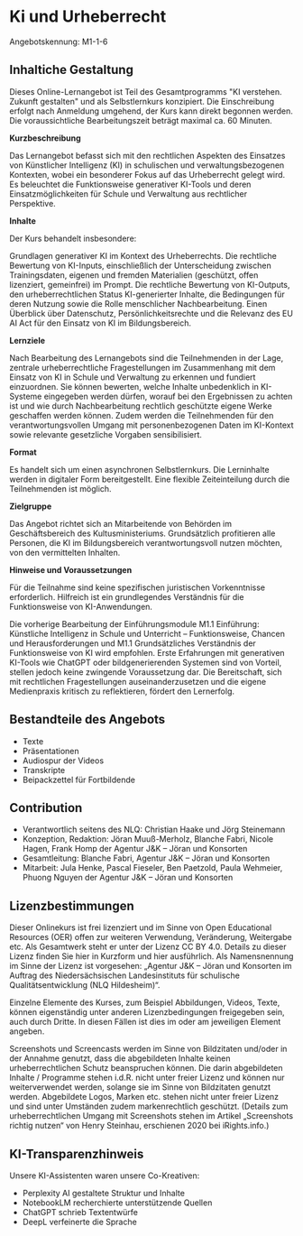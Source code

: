 # Ki und Urheberrecht
Angebotskennung: M1-1-6

## Inhaltiche Gestaltung

Dieses Online-Lernangebot ist Teil des Gesamtprogramms "KI verstehen. Zukunft gestalten" und als Selbstlernkurs konzipiert. Die Einschreibung erfolgt nach Anmeldung umgehend, der Kurs kann direkt begonnen werden. Die voraussichtliche Bearbeitungszeit beträgt maximal ca. 60 Minuten.

**Kurzbeschreibung**

Das Lernangebot befasst sich mit den rechtlichen Aspekten des Einsatzes von Künstlicher Intelligenz (KI) in schulischen und verwaltungsbezogenen Kontexten, wobei ein besonderer Fokus auf das Urheberrecht gelegt wird. Es beleuchtet die Funktionsweise generativer KI-Tools und deren Einsatzmöglichkeiten für Schule und Verwaltung aus rechtlicher Perspektive.

**Inhalte**

Der Kurs behandelt insbesondere:

Grundlagen generativer KI im Kontext des Urheberrechts.
Die rechtliche Bewertung von KI-Inputs, einschließlich der Unterscheidung zwischen Trainingsdaten, eigenen und fremden Materialien (geschützt, offen lizenziert, gemeinfrei) im Prompt.
Die rechtliche Bewertung von KI-Outputs, den urheberrechtlichen Status KI-generierter Inhalte, die Bedingungen für deren Nutzung sowie die Rolle menschlicher Nachbearbeitung.
Einen Überblick über Datenschutz, Persönlichkeitsrechte und die Relevanz des EU AI Act für den Einsatz von KI im Bildungsbereich.

**Lernziele**

Nach Bearbeitung des Lernangebots sind die Teilnehmenden in der Lage, zentrale urheberrechtliche Fragestellungen im Zusammenhang mit dem Einsatz von KI in Schule und Verwaltung zu erkennen und fundiert einzuordnen. Sie können bewerten, welche Inhalte unbedenklich in KI-Systeme eingegeben werden dürfen, worauf bei den Ergebnissen zu achten ist und wie durch Nachbearbeitung rechtlich geschützte eigene Werke geschaffen werden können. Zudem werden die Teilnehmenden für den verantwortungsvollen Umgang mit personenbezogenen Daten im KI-Kontext sowie relevante gesetzliche Vorgaben sensibilisiert.

**Format**

Es handelt sich um einen asynchronen Selbstlernkurs. Die Lerninhalte werden in digitaler Form bereitgestellt. Eine flexible Zeiteinteilung durch die Teilnehmenden ist möglich.

**Zielgruppe**

Das Angebot richtet sich an Mitarbeitende von Behörden im Geschäftsbereich des Kultusministeriums. Grundsätzlich profitieren alle Personen, die KI im Bildungsbereich verantwortungsvoll nutzen möchten, von den vermittelten Inhalten.

**Hinweise und Voraussetzungen**

Für die Teilnahme sind keine spezifischen juristischen Vorkenntnisse erforderlich. Hilfreich ist ein grundlegendes Verständnis für die Funktionsweise von KI-Anwendungen. 

Die vorherige Bearbeitung der Einführungsmodule M1.1 Einführung: Künstliche Intelligenz in Schule und Unterricht – Funktionsweise, Chancen und Herausforderungen und M1.1 Grundsätzliches Verständnis der Funktionsweise von KI wird empfohlen. Erste Erfahrungen mit generativen KI-Tools wie ChatGPT oder bildgenerierenden Systemen sind von Vorteil, stellen jedoch keine zwingende Voraussetzung dar. Die Bereitschaft, sich mit rechtlichen Fragestellungen auseinanderzusetzen und die eigene Medienpraxis kritisch zu reflektieren, fördert den Lernerfolg.

## Bestandteile des Angebots

- Texte
- Präsentationen
- Audiospur der Videos
- Transkripte
- Beipackzettel für Fortbildende


## Contribution

- Verantwortlich seitens des NLQ: Christian Haake und Jörg Steinemann 
- Konzeption, Redaktion: Jöran Muuß-Merholz, Blanche Fabri, Nicole Hagen, Frank Homp der Agentur J&K – Jöran und Konsorten
- Gesamtleitung: Blanche Fabri, Agentur J&K – Jöran und Konsorten
- Mitarbeit: Jula Henke, Pascal Fieseler, Ben Paetzold, Paula Wehmeier, Phuong Nguyen der Agentur J&K – Jöran und Konsorten

## Lizenzbestimmungen

Dieser Onlinekurs ist frei lizenziert und im Sinne von Open Educational Resources (OER) offen zur weiteren Verwendung, Veränderung, Weitergabe etc. Als Gesamtwerk steht er unter der Lizenz CC BY 4.0. Details zu dieser Lizenz finden Sie hier in Kurzform und hier ausführlich. Als Namensnennung im Sinne der Lizenz ist vorgesehen: „Agentur J&K – Jöran und Konsorten im Auftrag des Niedersächsischen Landesinstituts für schulische Qualitätsentwicklung (NLQ Hildesheim)“.

Einzelne Elemente des Kurses, zum Beispiel Abbildungen, Videos, Texte, können eigenständig unter anderen Lizenzbedingungen freigegeben sein, auch durch Dritte. In diesen Fällen ist dies im oder am jeweiligen Element angeben.

Screenshots und Screencasts werden im Sinne von Bildzitaten und/oder in der Annahme genutzt, dass die abgebildeten Inhalte keinen urheberrechtlichen Schutz beanspruchen können. Die darin abgebildeten Inhalte / Programme stehen i.d.R. nicht unter freier Lizenz und können nur weiterverwendet werden, solange sie im Sinne von Bildzitaten genutzt werden. Abgebildete Logos, Marken etc. stehen nicht unter freier Lizenz und sind unter Umständen zudem markenrechtlich geschützt. (Details zum urheberrechtlichen Umgang mit Screenshots stehen im Artikel „Screenshots richtig nutzen“ von Henry Steinhau, erschienen 2020 bei iRights.info.)

## KI-Transparenzhinweis

Unsere KI-Assistenten waren unsere Co-Kreativen:
- Perplexity AI gestaltete Struktur und Inhalte
- NotebookLM recherchierte unterstützende Quellen
- ChatGPT schrieb Textentwürfe
- DeepL verfeinerte die Sprache
